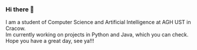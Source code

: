 ### Hi there 👋
I am a student of Computer Science and Artificial Intelligence at AGH UST in Cracow.  
Im currently working on projects in Python and Java, which you can check.  
Hope you have a great day, see ya!!!


